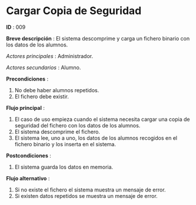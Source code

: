 # Cargar Copia de Seguridad

**ID** : 009

**Breve descripción** : El sistema descomprime y carga un fichero binario con los datos de los alumnos.

*Actores principales* : Administrador.

*Actores secundarios* : Alumno.

**Precondiciones** :
1. No debe haber alumnos repetidos.
2. El fichero debe existir.

**Flujo principal** :
1. El caso de uso empieza cuando el sistema necesita cargar una copia de seguridad del fichero con los datos de los alumnos.
2. El sistema descomprime el fichero.
3. El sistema lee, uno a uno, los datos de los alumnos recogidos en el fichero binario y los inserta en el sistema.

**Postcondiciones** :
1. El sistema guarda los datos en memoria.

**Flujo alternativo** :
1. Si no existe el fichero el sistema muestra un mensaje de error.
2. Si existen datos repetidos se muestra un mensaje de error.
